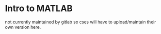 # Intro to MATLAB

not currently maintained by gitlab so cses will have to upload/maintain their own version here.
